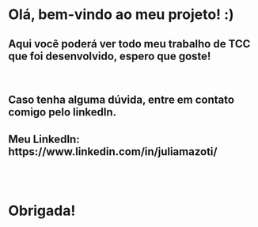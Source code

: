 <h1>Olá, bem-vindo ao meu projeto! :)</h1>
<h2>Aqui você poderá ver todo meu trabalho de TCC que foi desenvolvido, espero que goste!</h2><br>
<h2>Caso tenha alguma dúvida, entre em contato comigo pelo linkedIn.</h2>
<h2>Meu LinkedIn: https://www.linkedin.com/in/juliamazoti/</h2>
<br>
<br>
<h1>Obrigada!</h1>
